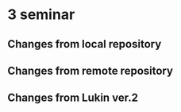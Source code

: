 # 3 seminar

## Changes from local repository

## Changes from remote repository

## Changes from Lukin ver.2
